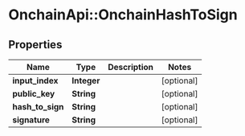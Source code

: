 # OnchainApi::OnchainHashToSign

## Properties
Name | Type | Description | Notes
------------ | ------------- | ------------- | -------------
**input_index** | **Integer** |  | [optional] 
**public_key** | **String** |  | [optional] 
**hash_to_sign** | **String** |  | [optional] 
**signature** | **String** |  | [optional] 



